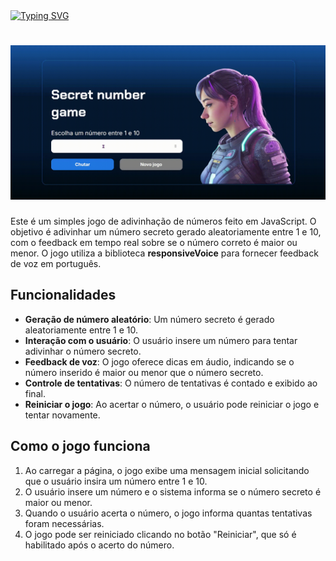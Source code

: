 <a href="https://git.io/typing-svg" class="text-center">
    <img src="https://readme-typing-svg.demolab.com?font=Silkscreen&size=20&duration=1500&pause=1000&=true&multiline=true&repeat=false&random=false&width=700&height=110&lines=Secret+number+game" 
         alt="Typing SVG" />
</a>

<h1 align="center">
  <img alt="videoSite" title="videoSite" src="assets/gif/video-jogodonumeosecreto.gif"/>
</h1>

Este é um simples jogo de adivinhação de números feito em JavaScript. O objetivo é adivinhar um número secreto gerado aleatoriamente entre 1 e 10, com o feedback em tempo real sobre se o número correto é maior ou menor. O jogo utiliza a biblioteca **responsiveVoice** para fornecer feedback de voz em português.

## Funcionalidades
- **Geração de número aleatório**: Um número secreto é gerado aleatoriamente entre 1 e 10.
- **Interação com o usuário**: O usuário insere um número para tentar adivinhar o número secreto.
- **Feedback de voz**: O jogo oferece dicas em áudio, indicando se o número inserido é maior ou menor que o número secreto.
- **Controle de tentativas**: O número de tentativas é contado e exibido ao final.
- **Reiniciar o jogo**: Ao acertar o número, o usuário pode reiniciar o jogo e tentar novamente.

## Como o jogo funciona
1. Ao carregar a página, o jogo exibe uma mensagem inicial solicitando que o usuário insira um número entre 1 e 10.
2. O usuário insere um número e o sistema informa se o número secreto é maior ou menor.
3. Quando o usuário acerta o número, o jogo informa quantas tentativas foram necessárias.
4. O jogo pode ser reiniciado clicando no botão "Reiniciar", que só é habilitado após o acerto do número.

